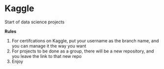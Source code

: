 # Kaggle
Start of data science projects

**Rules**
1. For certifcations on Kaggle, put your username as the branch name, and you can manage it the way you want
2. For projects to be done as a group, there will be a new repository, and you leave the link to that new repo
3. Enjoy
